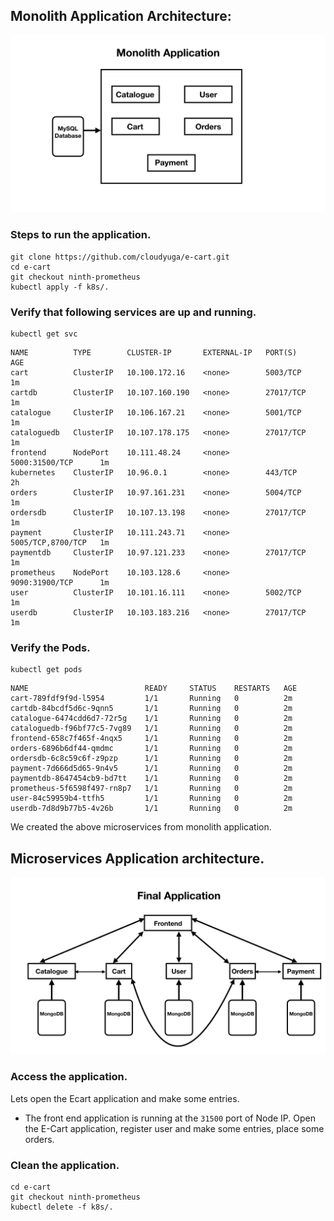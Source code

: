 ## Monolith Application Architecture:
![Monolith Application](./Monolith.jpeg?raw=true)

### Steps to run the application.

```command
git clone https://github.com/cloudyuga/e-cart.git
cd e-cart
git checkout ninth-prometheus
kubectl apply -f k8s/.
```
### Verify that following services are up and running.

```command
kubectl get svc
```
```
NAME          TYPE        CLUSTER-IP       EXTERNAL-IP   PORT(S)             AGE
cart          ClusterIP   10.100.172.16    <none>        5003/TCP            1m
cartdb        ClusterIP   10.107.160.190   <none>        27017/TCP           1m
catalogue     ClusterIP   10.106.167.21    <none>        5001/TCP            1m
cataloguedb   ClusterIP   10.107.178.175   <none>        27017/TCP           1m
frontend      NodePort    10.111.48.24     <none>        5000:31500/TCP      1m
kubernetes    ClusterIP   10.96.0.1        <none>        443/TCP             2h
orders        ClusterIP   10.97.161.231    <none>        5004/TCP            1m
ordersdb      ClusterIP   10.107.13.198    <none>        27017/TCP           1m
payment       ClusterIP   10.111.243.71    <none>        5005/TCP,8700/TCP   1m
paymentdb     ClusterIP   10.97.121.233    <none>        27017/TCP           1m
prometheus    NodePort    10.103.128.6     <none>        9090:31900/TCP      1m
user          ClusterIP   10.101.16.111    <none>        5002/TCP            1m
userdb        ClusterIP   10.103.183.216   <none>        27017/TCP           1m
```

### Verify the Pods.

```commands
kubectl get pods
```
```
NAME                          READY     STATUS    RESTARTS   AGE
cart-789fdf9f9d-l5954         1/1       Running   0          2m
cartdb-84bcdf5d6c-9qnn5       1/1       Running   0          2m
catalogue-6474cdd6d7-72r5g    1/1       Running   0          2m
cataloguedb-f96bf77c5-7vg89   1/1       Running   0          2m
frontend-658c7f465f-4nqx5     1/1       Running   0          2m
orders-6896b6df44-qmdmc       1/1       Running   0          2m
ordersdb-6c8c59c6f-z9pzp      1/1       Running   0          2m
payment-7d666d5d65-9n4v5      1/1       Running   0          2m
paymentdb-8647454cb9-bd7tt    1/1       Running   0          2m
prometheus-5f6598f497-rn8p7   1/1       Running   0          2m
user-84c59959b4-ttfh5         1/1       Running   0          2m
userdb-7d8d9b77b5-4v26b       1/1       Running   0          2m
```

We created the above microservices from monolith application.

## Microservices Application architecture.
![Microservices](./Catalogue.jpeg?raw=true)


### Access the application.
Lets open the Ecart application and make some entries.

- The front end application is running at the `31500` port of Node IP. Open the E-Cart application, register user and make some entries, place some orders.

###  Clean the application.

```command
cd e-cart
git checkout ninth-prometheus
kubectl delete -f k8s/.
```
